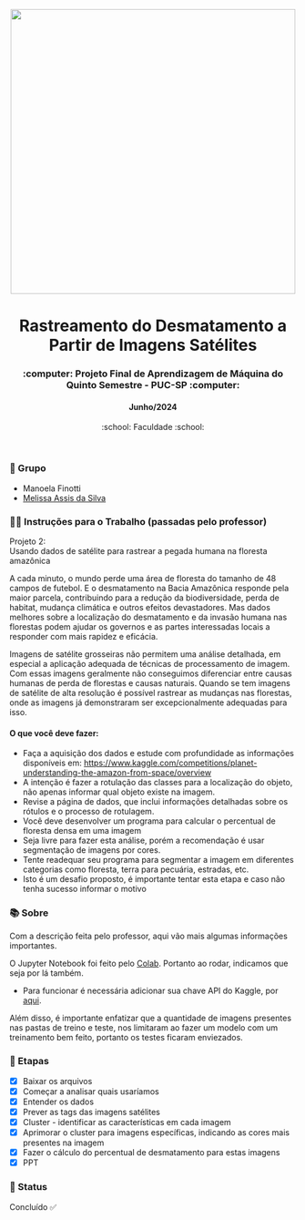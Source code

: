 <p align="center">
  <img src="https://storage.googleapis.com/kaggle-competitions/kaggle/6322/logos/header.png?GoogleAccessId=web-data@kaggle-161607.iam.gserviceaccount.com&Expires=1721164741&Signature=dVVxDn2u6L0sSmVi3yqvHLpbi1gdk%2BqJKPmbs9RXBuhyFPFjUCfL12e9Ky4q%2BniQ4SoP4wU5g9IZZigpKH9%2FabFtWQSaasRhDyGa%2B9MC9Vf6oC4rKjpImJodHmGwT9Sn5Dsgb9FLbl47Uzf1oqK1RST5CvLodTzuOfYvBVS6bVVRvc3cmj6AQO%2BmWGigDhCN6VfQZHM%2Fpt0C1xl2X2AmEGoRuYddahHN1RiChdFZ%2F6y7TkM%2B0J2yN8pm1Jb5A28Of9oqNSbTqh6BF6nNG2kWEPrMpjLY48owwp2nhAXc86w6UIPN5vQ2AIlKAOw3qUVqx4gxV1Rikqww2G6N7vOv9w%3D%3D" width="500">
</p> 

<h1 align="center">Rastreamento do Desmatamento a Partir de Imagens Satélites</h1>

<h3 align="center">:computer: Projeto Final de Aprendizagem de Máquina do Quinto Semestre - PUC-SP :computer: </h3>
<h4 align="center">Junho/2024</h4>
<p align='center'> :school: Faculdade :school: </p>
 
  </br>
  
### :dancers: Grupo
- Manoela Finotti
- [Melissa Assis da Silva](https://github.com/melassiss)

### :teacher: Instruções para o Trabalho (passadas pelo professor)
Projeto 2:  
Usando dados de satélite para rastrear a pegada humana na floresta amazônica

A cada minuto, o mundo perde uma área de floresta do tamanho de 48 campos de futebol. E o desmatamento na Bacia Amazônica responde pela maior parcela, contribuindo para a redução da biodiversidade, perda de habitat, mudança climática e outros efeitos devastadores. Mas dados melhores sobre a localização do desmatamento e da invasão humana nas florestas podem ajudar os governos e as partes interessadas locais a responder com mais rapidez e eficácia.

Imagens de satélite grosseiras não permitem uma análise detalhada, em especial a aplicação adequada de técnicas de processamento de imagem. Com essas imagens geralmente não conseguimos diferenciar entre causas humanas de perda de florestas e causas naturais. Quando se tem imagens de satélite de alta resolução é possível rastrear as mudanças nas florestas, onde as imagens já demonstraram ser excepcionalmente adequadas para isso.

#### O que você deve fazer:
- Faça a aquisição dos dados e estude com profundidade as informações disponíveis em: https://www.kaggle.com/competitions/planet-understanding-the-amazon-from-space/overview
- A intenção é fazer a rotulação das classes para a localização do objeto, não apenas informar qual objeto existe na imagem.
- Revise a página de dados, que inclui informações detalhadas sobre os rótulos e o processo de rotulagem.
- Você deve desenvolver um programa para calcular o percentual de floresta densa em uma imagem
- Seja livre para fazer esta análise, porém a recomendação é usar segmentação de imagens por cores.
- Tente readequar seu programa para segmentar a imagem em diferentes categorias como floresta, terra para pecuária, estradas, etc.
- Isto é um desafio proposto, é importante tentar esta etapa e caso não tenha sucesso informar o motivo 

### :books: Sobre
Com a descrição feita pelo professor, aqui vão mais algumas informações importantes.

O Jupyter Notebook foi feito pelo [Colab](https://colab.research.google.com/). Portanto ao rodar, indicamos que seja por lá também.

 - Para funcionar é necessária adicionar sua chave API do Kaggle, por [aqui](https://www.kaggle.com/settings).

Além disso, é importante enfatizar que a quantidade de imagens presentes nas pastas de treino e teste, nos limitaram ao fazer um modelo com um treinamento bem feito, portanto os testes ficaram enviezados.

### :bookmark_tabs: Etapas
- [x] Baixar os arquivos
- [x] Começar a analisar quais usaríamos
- [x] Entender os dados
- [X] Prever as tags das imagens satélites
- [x] Cluster - identificar as características em cada imagem
- [x] Aprimorar o cluster para imagens específicas, indicando as cores mais presentes na imagem
- [x] Fazer o cálculo do percentual de desmatamento para estas imagens
- [x] PPT

### :eyes: Status
Concluído :white_check_mark:
